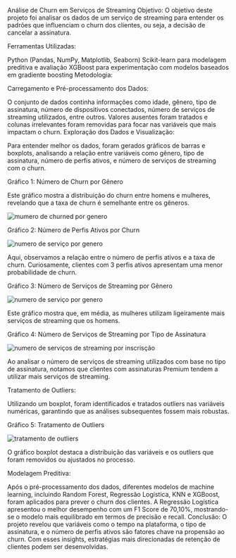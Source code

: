 Análise de Churn em Serviços de Streaming
Objetivo:
O objetivo deste projeto foi analisar os dados de um serviço de streaming para entender os padrões que influenciam o churn dos clientes, ou seja, a decisão de cancelar a assinatura.

Ferramentas Utilizadas:

Python (Pandas, NumPy, Matplotlib, Seaborn)
Scikit-learn para modelagem preditiva e avaliação
XGBoost para experimentação com modelos baseados em gradiente boosting
Metodologia:

Carregamento e Pré-processamento dos Dados:

O conjunto de dados continha informações como idade, gênero, tipo de assinatura, número de dispositivos conectados, número de serviços de streaming utilizados, entre outros. Valores ausentes foram tratados e colunas irrelevantes foram removidas para focar nas variáveis que mais impactam o churn.
Exploração dos Dados e Visualização:

Para entender melhor os dados, foram gerados gráficos de barras e boxplots, analisando a relação entre variáveis como gênero, tipo de assinatura, número de perfis ativos, e número de serviços de streaming com o churn.

Gráfico 1: Número de Churn por Gênero

Este gráfico mostra a distribuição do churn entre homens e mulheres, revelando que a taxa de churn é semelhante entre os gêneros.


![mumero de churned por genero](https://github.com/user-attachments/assets/bc105e9e-e963-4f24-a658-b57eb0f8186a)

Gráfico 2: Número de Perfis Ativos por Churn


![numero de serviço por genero](https://github.com/user-attachments/assets/bc57b149-bef7-42ca-813b-4e5ba1a2d8ce)

Aqui, observamos a relação entre o número de perfis ativos e a taxa de churn. Curiosamente, clientes com 3 perfis ativos apresentam uma menor probabilidade de churn.

Gráfico 3: Número de Serviços de Streaming por Gênero

![numero de serviço por genero](https://github.com/user-attachments/assets/3bc19ea2-3c65-45d4-939e-431c3ab372e1)

Este gráfico mostra que, em média, as mulheres utilizam ligeiramente mais serviços de streaming que os homens.

Gráfico 4: Número de Serviços de Streaming por Tipo de Assinatura

![numero de serviços de streaming por inscrisção](https://github.com/user-attachments/assets/b6cff36a-520a-4c04-9165-69b235a00280)

Ao analisar o número de serviços de streaming utilizados com base no tipo de assinatura, notamos que clientes com assinaturas Premium tendem a utilizar mais serviços de streaming.

Tratamento de Outliers:

Utilizando um boxplot, foram identificados e tratados outliers nas variáveis numéricas, garantindo que as análises subsequentes fossem mais robustas.

Gráfico 5: Tratamento de Outliers


![tratamento de outliers](https://github.com/user-attachments/assets/6664896a-0882-4a92-aaa6-699ec6cc8489)

O gráfico boxplot destaca a distribuição das variáveis e os outliers que foram removidos ou ajustados no processo.

Modelagem Preditiva:

Após o pré-processamento dos dados, diferentes modelos de machine learning, incluindo Random Forest, Regressão Logística, KNN e XGBoost, foram aplicados para prever o churn dos clientes.
A Regressão Logística apresentou o melhor desempenho com um F1 Score de 70,10%, mostrando-se o modelo mais equilibrado em termos de precisão e recall.
Conclusão: O projeto revelou que variáveis como o tempo na plataforma, o tipo de assinatura, e o número de perfis ativos são fatores chave na propensão ao churn. Com esses insights, estratégias mais direcionadas de retenção de clientes podem ser desenvolvidas.

